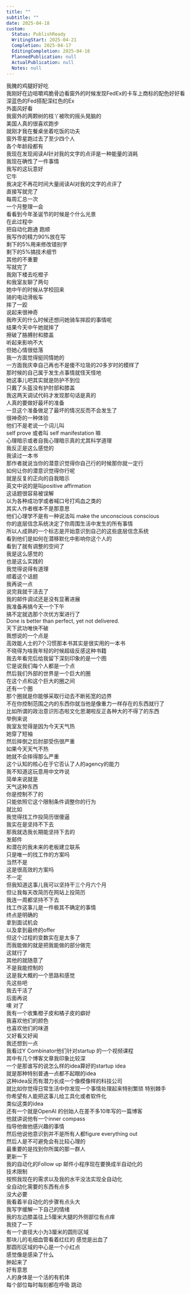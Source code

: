 ```yaml
---    
title: ""    
subtitle: ""    
date: 2025-04-18    
custom:    
  Status: PublishReady    
  WritingStart: 2025-04-21    
  Completion: 2025-04-17    
  EditingCompletion: 2025-04-18    
  PlannedPublication: null    
  ActualPublication: null    
  Notes: null    
---        
```

我腌的鸡腿好好吃        
我刚好在边咀嚼鸡脆骨边看窗外的时候发现FedEx的卡车上商标的配色好好看      
深蓝色的Fed搭配深红色的Ex        
外面风好看      
我窗外的两颗树的枝丫被吹的摇头晃脑的        
美国人真的很喜欢跑步      
就刚才我在餐桌坐着吃饭的功夫      
窗外零星跑过去了至少四个人      
各个年龄段都有        
我现在发现阅读AI针对我的文字的点评是一种能量的消耗      
我现在确性了一件事情      
我写的这玩意好      
它牛      
我决定不再花时间大量阅读AI对我的文字的点评了      
直接写就完了        
每周汇总一次      
一个月整理一会      
看看到今年圣诞节的时候是个什么光景      
在此过程中      
把自动化跑通 跑顺      
我写作的精力90%放在写      
剩下的5%用来修改错别字      
剩下的5%搞技术细节      
其他的不重要      
写就完了        
我刚下楼去吃橙子      
和我室友聊了两句      
她中午的时候从学校回来      
骑的电动滑板车      
摔了一跤      
说起来很神奇      
我昨天的什么时候还想问她骑车摔跤的事情呢      
结果今天中午她就摔了        
擦破了胳膊肘和膝盖      
听起来影响不大      
但她心情很低落      
我一方面觉得挺同情她的      
一方面我庆幸自己再也不是傻不垃圾的20多岁时的模样了      
那时候的自己属于发生点事情就怪天怪地      
她这事儿吧其实就是防护不到位      
只戴了头盔没有护肘部和膝盖        
我这两天调试代码才发现那句话是真的      
人真的要做好最坏的准备      
一旦这个准备做足了最坏的情况反而不会发生了      
很神奇的一种体验        
他们不是老说一个词儿叫      
self prove 或者叫 self manifestation 嘛      
心理暗示或者自我心理暗示真的尤其科学道理      
我反正是这么感觉的         
我读过一本书      
那作者就说当你的潜意识觉得你自己行的时候那你就一定行      
如何让你的潜意识觉得你行呢      
就是反复的正向的自我暗示      
英文中说的是叫positive affirmation      
这话题很容易被误解      
以为各种成功学或者喊口号打鸡血之类的      
其实人作者根本不是那意思        
他们心理学不是有一种说法叫 make the unconscious conscious      
你的底层信念系统决定了你周围生活中发生的所有事情      
所以人成熟的一个标志是开始意识到自己的这些底层信念系统      
看到他们是如何在潜移默化中影响你这个人的      
看到了就有调整的空间了      
我是这么感觉的      
也是这么实践的      
我觉得说得有道理        
顺着这个话题      
我再说一点      
说完我就干活去了      
我的邮件调试还是没有显著进展      
我准备再搞今天一个下午      
搞不定就选那个次优方案进行了      
Done is better than perfect, yet not delivered.      
天下武功唯快不破        
我想说的一个点是      
高效能人士的7个习惯那本书其实是很实用的一本书      
不晓得为啥我年轻的时候超级反感这种书籍      
我去年看完后给我留下深刻印象的是一个图      
它是说我们每个人都是一个点      
然后我们外部的世界是一个巨大的圈      
在这个点和这个巨大的圈之间      
还有一个圈      
那个圈就是你能够采取行动去不断拓宽的边界      
不在你控制范围之内的东西你就当他是像重力一样存在的东西就行了      
比如所谓的政治意识形态啦文化思潮啦反正各种大的不得了的东西      
举例来说      
我室友觉得是因为今天天气热      
她穿了短袖      
然后摔倒之后肘部受伤很严重      
如果今天天气不热      
她就不会摔得那么严重      
这个认知的核心在于它否认了人的agency的能力      
我不知道这玩意用中文咋说      
简单来说就是      
天气这种东西      
你是控制不了的      
只能依照它这个限制条件调整你的行为        
就比如      
我觉得找工作投简历很傻逼      
我实在是坚持不下去      
那我就选我长期能坚持下去的      
发邮件      
和潜在的我未来的老板建立联系      
只是唯一的找工作的方案吗      
当然不是      
这是很高效的方案吗      
不一定      
但我知道这事儿我可以坚持干三个月六个月      
但让我每天改简历在网站上投简历      
我连一周都坚持不下去      
找工作这事儿是一件极其不确定的事情      
终点是明确的      
拿到面试机会      
以及拿到最终的offer      
但这个过程的变数实在是太多了      
而我能做的就是把我能做的部分做完      
这就行了      
其他的就随意了      
不是我能控制的        
这是我大概的一个思路和感觉      
先这些吧      
我去干活了      
后面再说        
噢 对了      
我有一个收集橙子皮和橘子皮的癖好      
我喜欢他们的颜色      
也喜欢他们的味道      
又好看又好闻        
我还想到一点      
我看过Y Combinator他们针对startup 的一个视频课程      
其中有几个博客文章我印象比较深      
一个是那谁写的说怎么样的idea算好的startup idea      
就是那种特别普通一点都不起眼的idea      
这种idea反而有潜力长成一个像模像样的科技公司      
就比如你觉得日常生活中你发现一个事情处理起来特别繁琐 特别棘手      
你希望有人能把这事儿给工具化或者软件化      
类似这类的idea      
还有一个就是OpenAI 的创始人在差不多10年写的一篇博客      
他就讲说他有一个inner compass      
指导他做他感兴趣的事情      
然后他说他意识到并不是所有人都figure everything out      
然后人是不可避免会有比较心理的      
最重要的是找到你所属的那一群人        
更新一下      
我的自动化的Follow up 邮件小程序现在要换成半自动化的      
技术限制      
按照我现在的需求以及我的水平没法实现全自动化      
全自动化需要的东西有点多      
没大必要      
我看着半自动化的步骤有点头大      
我写字缓解一下自己的情绪        
我的左边膝盖往上5厘米大腿的外侧部位有点痒      
我挠了一下      
有一个直径大小为3厘米的圆形区域      
那块儿的毛细血管看着红红的 感觉是出血了      
那圆形区域的中心是一个小红点      
感觉像是感染了什么      
肿起来了      
好有意思      
人的身体是一个活的有机体      
每个部位每时每刻都在呼吸 跳动         
    